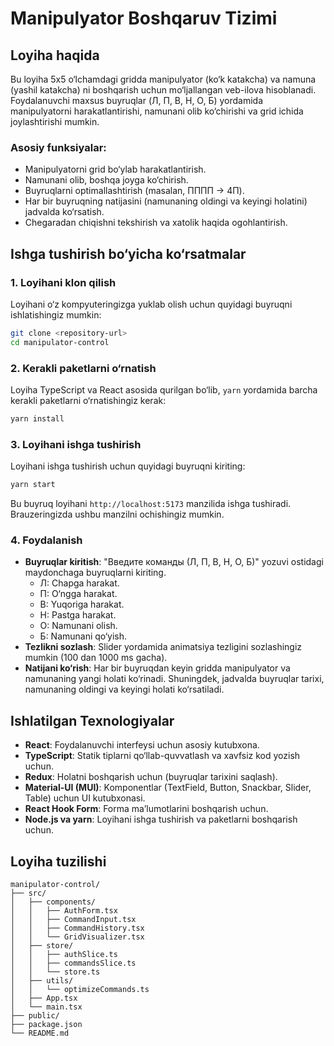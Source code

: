 # Manipulyator Boshqaruv Tizimi

## Loyiha haqida

Bu loyiha 5x5 o‘lchamdagi gridda manipulyator (ko‘k katakcha) va namuna (yashil katakcha) ni boshqarish uchun mo‘ljallangan veb-ilova hisoblanadi. Foydalanuvchi maxsus buyruqlar (Л, П, В, Н, О, Б) yordamida manipulyatorni harakatlantirishi, namunani olib ko‘chirishi va grid ichida joylashtirishi mumkin.

### Asosiy funksiyalar:
- Manipulyatorni grid bo‘ylab harakatlantirish.
- Namunani olib, boshqa joyga ko‘chirish.
- Buyruqlarni optimallashtirish (masalan, ПППП -> 4П).
- Har bir buyruqning natijasini (namunaning oldingi va keyingi holatini) jadvalda ko‘rsatish.
- Chegaradan chiqishni tekshirish va xatolik haqida ogohlantirish.

## Ishga tushirish bo‘yicha ko‘rsatmalar

### 1. Loyihani klon qilish
Loyihani o‘z kompyuteringizga yuklab olish uchun quyidagi buyruqni ishlatishingiz mumkin:
```bash
git clone <repository-url>
cd manipulator-control
```

### 2. Kerakli paketlarni o‘rnatish
Loyiha TypeScript va React asosida qurilgan bo‘lib, `yarn` yordamida barcha kerakli paketlarni o‘rnatishingiz kerak:
```bash
yarn install
```

### 3. Loyihani ishga tushirish
Loyihani ishga tushirish uchun quyidagi buyruqni kiriting:
```bash
yarn start
```
Bu buyruq loyihani `http://localhost:5173` manzilida ishga tushiradi. Brauzeringizda ushbu manzilni ochishingiz mumkin.

### 4. Foydalanish
- **Buyruqlar kiritish**: "Введите команды (Л, П, В, Н, О, Б)" yozuvi ostidagi maydonchaga buyruqlarni kiriting.
  - Л: Chapga harakat.
  - П: O‘ngga harakat.
  - В: Yuqoriga harakat.
  - Н: Pastga harakat.
  - О: Namunani olish.
  - Б: Namunani qo‘yish.
- **Tezlikni sozlash**: Slider yordamida animatsiya tezligini sozlashingiz mumkin (100 dan 1000 ms gacha).
- **Natijani ko‘rish**: Har bir buyruqdan keyin gridda manipulyator va namunaning yangi holati ko‘rinadi. Shuningdek, jadvalda buyruqlar tarixi, namunaning oldingi va keyingi holati ko‘rsatiladi.

## Ishlatilgan Texnologiyalar

- **React**: Foydalanuvchi interfeysi uchun asosiy kutubxona.
- **TypeScript**: Statik tiplarni qo‘llab-quvvatlash va xavfsiz kod yozish uchun.
- **Redux**: Holatni boshqarish uchun (buyruqlar tarixini saqlash).
- **Material-UI (MUI)**: Komponentlar (TextField, Button, Snackbar, Slider, Table) uchun UI kutubxonasi.
- **React Hook Form**: Forma ma’lumotlarini boshqarish uchun.
- **Node.js va yarn**: Loyihani ishga tushirish va paketlarni boshqarish uchun.

## Loyiha tuzilishi

```plaintext
manipulator-control/
├── src/
│   ├── components/
│   │   ├── AuthForm.tsx
│   │   ├── CommandInput.tsx
│   │   ├── CommandHistory.tsx
│   │   └── GridVisualizer.tsx
│   ├── store/
│   │   ├── authSlice.ts
│   │   ├── commandsSlice.ts
│   │   └── store.ts
│   ├── utils/
│   │   └── optimizeCommands.ts
│   ├── App.tsx
│   └── main.tsx
├── public/
├── package.json
└── README.md
```
